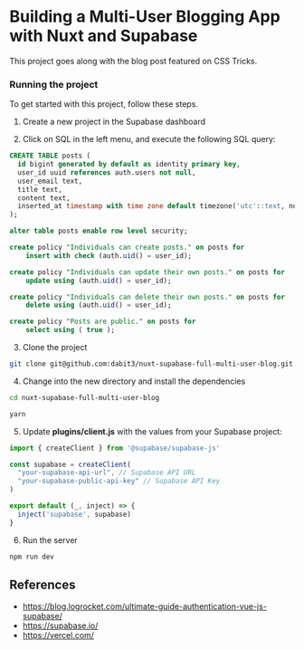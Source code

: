# Building a Multi-User Blogging App with Nuxt and Supabase

This project goes along with the blog post featured on CSS Tricks.

### Running the project

To get started with this project, follow these steps.

1. Create a new project in the Supabase dashboard

2. Click on SQL in the left menu, and execute the following SQL query:

```sql
CREATE TABLE posts (
  id bigint generated by default as identity primary key,
  user_id uuid references auth.users not null,
  user_email text,
  title text,
  content text,
  inserted_at timestamp with time zone default timezone('utc'::text, now()) not null
);

alter table posts enable row level security;

create policy "Individuals can create posts." on posts for
    insert with check (auth.uid() = user_id);

create policy "Individuals can update their own posts." on posts for
    update using (auth.uid() = user_id);

create policy "Individuals can delete their own posts." on posts for
    delete using (auth.uid() = user_id);

create policy "Posts are public." on posts for
    select using ( true );
```

3. Clone the project

```sh
git clone git@github.com:dabit3/nuxt-supabase-full-multi-user-blog.git
```

4. Change into the new directory and install the dependencies

```sh
cd nuxt-supabase-full-multi-user-blog

yarn
```

5. Update __plugins/client.js__ with the values from your Supabase project:

```javascript
import { createClient } from '@supabase/supabase-js'

const supabase = createClient(
  "your-supabase-api-url", // Supabase API URL
  "your-supabase-public-api-key" // Supabase API Key
)

export default (_, inject) => {
  inject('supabase', supabase)
}
```

6. Run the server

```sh
npm run dev
```

## References
- https://blog.logrocket.com/ultimate-guide-authentication-vue-js-supabase/
- https://supabase.io/
- https://vercel.com/
